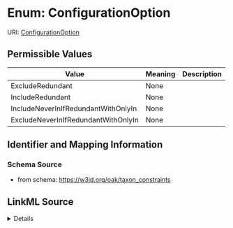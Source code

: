 # Enum: ConfigurationOption



URI: [ConfigurationOption](ConfigurationOption.md)

## Permissible Values

| Value | Meaning | Description |
| --- | --- | --- |
| ExcludeRedundant | None |  |
| IncludeRedundant | None |  |
| IncludeNeverInIfRedundantWithOnlyIn | None |  |
| ExcludeNeverInIfRedundantWithOnlyIn | None |  |









## Identifier and Mapping Information







### Schema Source


* from schema: https://w3id.org/oak/taxon_constraints






## LinkML Source

<details>
```yaml
name: ConfigurationOption
from_schema: https://w3id.org/oak/taxon_constraints
rank: 1000
permissible_values:
  ExcludeRedundant:
    text: ExcludeRedundant
  IncludeRedundant:
    text: IncludeRedundant
  IncludeNeverInIfRedundantWithOnlyIn:
    text: IncludeNeverInIfRedundantWithOnlyIn
  ExcludeNeverInIfRedundantWithOnlyIn:
    text: ExcludeNeverInIfRedundantWithOnlyIn

```
</details>
